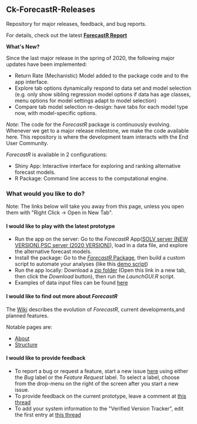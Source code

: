## Ck-ForecastR-Releases
Repository for major releases, feedback, and bug reports.

For details, check out the latest **[ForecastR Report](https://www.researchgate.net/profile/L-Velez-espino/publication/331877146_ForecastR_tools_to_automate_forecasting_procedures_for_salmonid_terminal_run_and_escapement/links/5c91696592851cf0ae8995d7/ForecastR-tools-to-automate-forecasting-procedures-for-salmonid-terminal-run-and-escapement.pdf)**


**What's New?**

Since the last major release in the spring of 2020,
the following major updates have been implemented:

* Return Rate (Mechanistic) Model added to the package code
and to the app interface.
* Explore tab options dynamically respond to data set and model selection (e.g. only show sibling regression model options
if data has age classes, menu options for model settings adapt to model selection)
*  Compare tab model selection re-design: have tabs for each model type now, with model-specific options.



*Note*: The code for the *ForecastR* package is continuously evolving. Whenever we get to a major release milestone, we make the code available here.  This repository is where the development team interacts with the End User Community.

*ForecastR* is available in 2 configurations:

* Shiny App: Interactive interface for exploring and ranking alternative forecast models.
* R Package: Command line access to the computational engine.


### What would you like to do?

Note: The links below will take you away from this page, unless you open them with "Right Click -> Open in New Tab".

#### I would like to play with the latest prototype


* Run the app on the server: Go to the *ForecastR* App([SOLV server (NEW VERSION)](https://solv-code.shinyapps.io/forecastr/),[PSC server (2020 VERSION)](https://psc1.shinyapps.io/ForecastR/)), load in a data file, and explore the alternative forecast models.
* Install the package: Go to the [*ForecastR* Package](https://github.com/MichaelFolkes/forecastR_package), then build a custom script to automate your analyses (like this [demo script](https://github.com/avelez-espino/Ck-ForecastR-Releases/blob/master/1_DEMO_SCRIPT.R))
* Run the app locally: Download a [zip folder](https://github.com/avelez-espino/Ck-ForecastR-Releases/blob/master/Zipped_Releases/CK_ForecastR_prototype2021_03_08.zip) (Open this link in a new tab, then click the *Download* button),
	then run the *LaunchGUI.R* script.
* Examples of data input files can be found [here](https://github.com/avelez-espino/Ck-ForecastR-Releases/blob/master/SampleData)

#### I would like to find out more about *ForecastR*

The [Wiki](https://github.com/avelez-espino/Ck-ForecastR-Releases/wiki) describes the evolution of *ForecastR*, current developments,and planned features.

Notable pages are:

* [About](https://github.com/avelez-espino/Ck-ForecastR-Releases/wiki/1---About)
* [Structure](https://github.com/avelez-espino/Ck-ForecastR-Releases/wiki/2---Structure)



#### I would like to provide feedback

* To report a bug or request a feature, start a new issue [here](https://github.com/avelez-espino/Ck-ForecastR-Releases/issues) using either the *Bug* label or
the *Feature Request* label. To select a label, choose from the drop-menu on the right of the screen after you start a new issue.
* To provide feedback on the current prototype, leave a comment at [this thread](https://github.com/avelez-espino/Ck-ForecastR-Releases/issues/4)
* To add your system information to the "Verified Version Tracker", edit the first entry at [this thread](https://github.com/avelez-espino/Ck-ForecastR-Releases/issues/2)


